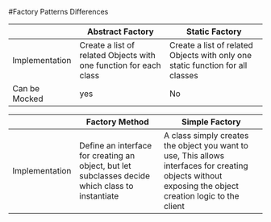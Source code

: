 #Factory Patterns Differences

|                | Abstract Factory                                                  | Static Factory                                                                 |
|----------------|-------------------------------------------------------------------|--------------------------------------------------------------------------------|
| Implementation | Create a list of related Objects with one function for each class | Create a list of related Objects with only one static function for all classes |                                
| Can be Mocked  | yes                                                               | No                                                                             |                                


|                | Factory Method                                                                                   | Simple Factory                                                                                                                                          |
|----------------|--------------------------------------------------------------------------------------------------|---------------------------------------------------------------------------------------------------------------------------------------------------------|
| Implementation | Define an interface for creating an object, but let subclasses decide which class to instantiate | A class simply creates the object you want to use, This allows interfaces for creating objects without exposing the object creation logic to the client |                                
